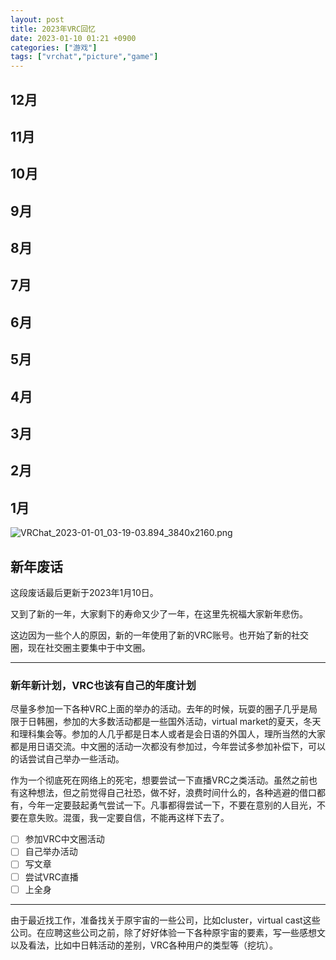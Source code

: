 ```yaml
---
layout: post
title: 2023年VRC回忆
date: 2023-01-10 01:21 +0900
categories: ["游戏"]
tags: ["vrchat","picture","game"] 
---
```


## 12月

## 11月

## 10月

## 9月

## 8月

## 7月

## 6月

## 5月

## 4月

## 3月

## 2月

## 1月

![VRChat_2023-01-01_03-19-03.894_3840x2160.png](https://vip2.loli.io/2023/01/10/Ju9x5dvKUQGhpql.png)

## 新年废话

这段废话最后更新于2023年1月10日。

又到了新的一年，大家剩下的寿命又少了一年，在这里先祝福大家新年悲伤。

这边因为一些个人的原因，新的一年使用了新的VRC账号。也开始了新的社交圈，现在社交圈主要集中于中文圈。

---

### 新年新计划，VRC也该有自己的年度计划

尽量多参加一下各种VRC上面的举办的活动。去年的时候，玩耍的圈子几乎是局限于日韩圈，参加的大多数活动都是一些国外活动，virtual market的夏天，冬天和理科集会等。参加的人几乎都是日本人或者是会日语的外国人，理所当然的大家都是用日语交流。中文圈的活动一次都没有参加过，今年尝试多参加补偿下，可以的话尝试自己举办一些活动。

作为一个彻底死在网络上的死宅，想要尝试一下直播VRC之类活动。虽然之前也有这种想法，但之前觉得自己社恐，做不好，浪费时间什么的，各种逃避的借口都有，今年一定要鼓起勇气尝试一下。凡事都得尝试一下，不要在意别的人目光，不要在意失败。混蛋，我一定要自信，不能再这样下去了。

- [ ] 参加VRC中文圈活动
- [ ] 自己举办活动
- [ ] 写文章
- [ ] 尝试VRC直播
- [ ] 上全身

---

由于最近找工作，准备找关于原宇宙的一些公司，比如cluster，virtual cast这些公司。在应聘这些公司之前，除了好好体验一下各种原宇宙的要素，写一些感想文以及看法，比如中日韩活动的差别，VRC各种用户的类型等（挖坑）。

